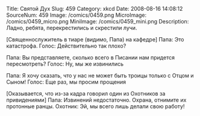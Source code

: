 Title: Святой Дух 
Slug: 459 
Category: xkcd 
Date: 2008-08-16 14:08:12 
SourceNum: 459 
Image: /comics/0459.png 
MicroImage: /comics/0459_micro.png 
MiniImage: /comics/0459_mini.png 
Description: Ладно, ребята, перекрестились и скрестили лучи. 

[Священнослужитель в тиаре (видимо, Папа) на кафедре]
Папа: Это катастрофа.
Голос: Действительно так плохо?

Папа: Вы представляете, сколько всего в Писании нам придется пересмотреть?
Голос: Ну, мы же извинились

Папа: Я хочу сказать, что у нас не может быть троицы только с Отцом и Сыном!
Голос: Еще раз, мы просим прощения

[Оказывается, что из-за кадра говорил один из Охотников за привидениями]
Папа: Извинений недостаточно. Охрана, отнимите их протонные ранцы.
Охотник: Эй, мы всего лишь делали свою работу!
